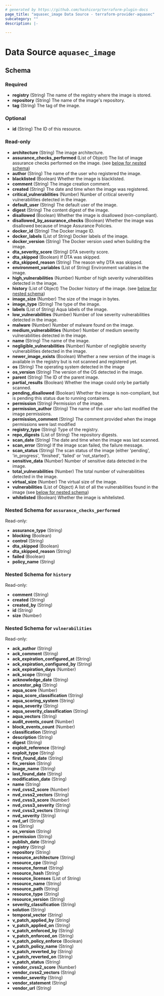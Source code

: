 ```yaml
---
# generated by https://github.com/hashicorp/terraform-plugin-docs
page_title: "aquasec_image Data Source - terraform-provider-aquasec"
subcategory: ""
description: |-
  
---
```


# Data Source `aquasec_image`





<!-- schema generated by tfplugindocs -->
## Schema

### Required

- **registry** (String) The name of the registry where the image is stored.
- **repository** (String) The name of the image's repository.
- **tag** (String) The tag of the image.

### Optional

- **id** (String) The ID of this resource.

### Read-only

- **architecture** (String) The image architecture.
- **assurance_checks_performed** (List of Object) The list of image assurance checks performed on the image. (see [below for nested schema](#nestedatt--assurance_checks_performed))
- **author** (String) The name of the user who registered the image.
- **blacklisted** (Boolean) Whether the image is blacklisted.
- **comment** (String) The image creation comment.
- **created** (String) The date and time when the image was registered.
- **critical_vulnerabilities** (Number) Number of critical severity vulnerabilities detected in the image.
- **default_user** (String) The default user of the image.
- **digest** (String) The content digest of the image.
- **disallowed** (Boolean) Whether the image is disallowed (non-compliant).
- **disallowed_by_assurance_checks** (Boolean) Whether the image was disallowed because of Image Assurance Policies.
- **docker_id** (String) The Docker image ID.
- **docker_labels** (List of String) Docker labels of the image.
- **docker_version** (String) The Docker version used when building the image.
- **dta_severity_score** (String) DTA severity score.
- **dta_skipped** (Boolean) If DTA was skipped.
- **dta_skipped_reason** (String) The reason why DTA was skipped.
- **environment_variables** (List of String) Environment variables in the image.
- **high_vulnerabilities** (Number) Number of high severity vulnerabilities detected in the image.
- **history** (List of Object) The Docker history of the image. (see [below for nested schema](#nestedatt--history))
- **image_size** (Number) The size of the image in bytes.
- **image_type** (String) The type of the image.
- **labels** (List of String) Aqua labels of the image.
- **low_vulnerabilities** (Number) Number of low severity vulnerabilities detected in the image.
- **malware** (Number) Number of malware found on the image.
- **medium_vulnerabilities** (Number) Number of medium severity vulnerabilities detected in the image.
- **name** (String) The name of the image.
- **negligible_vulnerabilities** (Number) Number of negligible severity vulnerabilities detected in the image.
- **newer_image_exists** (Boolean) Whether a new version of the image is available in the registry but is not scanned and registered yet.
- **os** (String) The operating system detected in the image
- **os_version** (String) The version of the OS detected in the image.
- **parent** (String) The ID of the parent image.
- **partial_results** (Boolean) Whether the image could only be partially scanned.
- **pending_disallowed** (Boolean) Whether the image is non-compliant, but is pending this status due to running containers.
- **permission** (String) Permission of the image.
- **permission_author** (String) The name of the user who last modified the image permissions.
- **permission_comment** (String) The comment provided when the image permissions were last modified
- **registry_type** (String) Type of the registry.
- **repo_digests** (List of String) The repository digests.
- **scan_date** (String) The date and time when the image was last scanned.
- **scan_error** (String) If the image scan failed, the failure message.
- **scan_status** (String) The scan status of the image (either 'pending', 'in_progress', 'finished', 'failed' or 'not_started').
- **sensitive_data** (Number) Number of sensitive data detected in the image.
- **total_vulnerabilities** (Number) The total number of vulnerabilities detected in the image.
- **virtual_size** (Number) The virtual size of the image.
- **vulnerabilities** (List of Object) A list of all the vulnerabilities found in the image (see [below for nested schema](#nestedatt--vulnerabilities))
- **whitelisted** (Boolean) Whether the image is whitelisted.

<a id="nestedatt--assurance_checks_performed"></a>
### Nested Schema for `assurance_checks_performed`

Read-only:

- **assurance_type** (String)
- **blocking** (Boolean)
- **control** (String)
- **dta_skipped** (Boolean)
- **dta_skipped_reason** (String)
- **failed** (Boolean)
- **policy_name** (String)


<a id="nestedatt--history"></a>
### Nested Schema for `history`

Read-only:

- **comment** (String)
- **created** (String)
- **created_by** (String)
- **id** (String)
- **size** (Number)


<a id="nestedatt--vulnerabilities"></a>
### Nested Schema for `vulnerabilities`

Read-only:

- **ack_author** (String)
- **ack_comment** (String)
- **ack_expiration_configured_at** (String)
- **ack_expiration_configured_by** (String)
- **ack_expiration_days** (Number)
- **ack_scope** (String)
- **acknowledge_date** (String)
- **ancestor_pkg** (String)
- **aqua_score** (Number)
- **aqua_score_classification** (String)
- **aqua_scoring_system** (String)
- **aqua_severity** (String)
- **aqua_severity_classification** (String)
- **aqua_vectors** (String)
- **audit_events_count** (Number)
- **block_events_count** (Number)
- **classification** (String)
- **description** (String)
- **digest** (String)
- **exploit_reference** (String)
- **exploit_type** (String)
- **first_found_date** (String)
- **fix_version** (String)
- **image_name** (String)
- **last_found_date** (String)
- **modification_date** (String)
- **name** (String)
- **nvd_cvss2_score** (Number)
- **nvd_cvss2_vectors** (String)
- **nvd_cvss3_score** (Number)
- **nvd_cvss3_severity** (String)
- **nvd_cvss3_vectors** (String)
- **nvd_severity** (String)
- **nvd_url** (String)
- **os** (String)
- **os_version** (String)
- **permission** (String)
- **publish_date** (String)
- **registry** (String)
- **repository** (String)
- **resource_architecture** (String)
- **resource_cpe** (String)
- **resource_format** (String)
- **resource_hash** (String)
- **resource_licenses** (List of String)
- **resource_name** (String)
- **resource_path** (String)
- **resource_type** (String)
- **resource_version** (String)
- **severity_classification** (String)
- **solution** (String)
- **temporal_vector** (String)
- **v_patch_applied_by** (String)
- **v_patch_applied_on** (String)
- **v_patch_enforced_by** (String)
- **v_patch_enforced_on** (String)
- **v_patch_policy_enforce** (Boolean)
- **v_patch_policy_name** (String)
- **v_patch_reverted_by** (String)
- **v_patch_reverted_on** (String)
- **v_patch_status** (String)
- **vendor_cvss2_score** (Number)
- **vendor_cvss2_vectors** (String)
- **vendor_severity** (String)
- **vendor_statement** (String)
- **vendor_url** (String)


